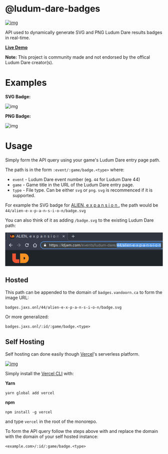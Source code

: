 

# @ludum-dare-badges

[![img](https://github.com/woofers/ludum-dare-badges/workflows/build/badge.svg)](https://github.com/woofers/ludum-dare-badges/actions)

API used to dynamically generate SVG and PNG Ludum Dare results badges in real-time.

**[Live Demo](https://badges.jaxs.onl)**

**Note:** This project is community made and not endorsed by the offical Ludum Dare creator(s).


# Examples

**SVG Badge:**

![img](https://badges.jaxs.onl/44/alien-e-x-p-a-n-s-i-o-n/badge.svg "SVG Badge")

**PNG Badge:**

![img](https://badges.jaxs.onl/44/alien-e-x-p-a-n-s-i-o-n/badge.png "PNG Badge")


# Usage

Simply form the API query using your game's Ludum Dare entry page path.

The path is in the form `:event/:game/badge.<type>` where:

-   `event` - Ludum Dare event number (eg. `44` for Ludum Dare 44)
-   `game` - Game title in the URL of the Ludum Dare entry page.
-   `type` - File type.  Can be either `svg` or `png`.  `svg` is recommenced if it is supported.

For example the SVG badge for [ALIEN, e x p a n s i o n .](https://ldjam.com/events/ludum-dare/44/alien-e-x-p-a-n-s-i-o-n)
the path would be `44/alien-e-x-p-a-n-s-i-o-n/badge.svg`

You can also think of it as adding `/badge.svg` to the existing Ludum Dare path:

![img](./screenshots/url.png "URL Path")


## Hosted

This path can be appended to the domain of `badges.vandoorn.ca` to form the image URL:

    badges.jaxs.onl/44/alien-e-x-p-a-n-s-i-o-n/badge.svg

Or more generalized:

    badges.jaxs.onl/:id/:game/badge.<type>


## Self Hosting

Self hosting can done easily though [Vercel](https://vercel.com/home)'s serverless platform.

[![img](https://vercel.com/button "Deploy to Vercel")](https://vercel.com/import/project?template=woofers/ludum-dare-badges)

Simply install the [Vercel CLI](https://vercel.com/cli) with:

**Yarn**

    yarn global add vercel

**npm**

    npm install -g vercel

and type `vercel` in the root of the monorepo.

To form the API query follow the steps above with and replace the domain
with the domain of your self hosted instance:

    <example.com>/:id/:game/badge.<type>
